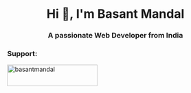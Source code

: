 <h1 align="center">Hi 👋, I'm Basant Mandal</h1>
<h3 align="center">A passionate Web Developer from India</h3>

<h3 align="left">Support:</h3>
<p><a href="https://www.buymeacoffee.com/basantmandal"> <img align="left" src="https://cdn.buymeacoffee.com/buttons/v2/default-yellow.png" height="50" width="210" alt="basantmandal" /></a></p><br><br>
